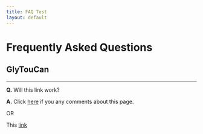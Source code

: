 ```yaml
---
title: FAQ Test
layout: default
---
```


# Frequently Asked Questions 

## GlyTouCan

---------------

**Q.** Will this link work?<br>

**A.** Click [here](http://test.discourse.glytoucan.org/new-topic?title=Accession%20Number%20G12345&body=Type%20your%20comment%20here.&category=glycan%20structure/) if you any comments about this page.

OR

This [link](http://test.discourse.glytoucan.org/new-topic?title=Accession%20Number%20here&body=Type%20your%20comment%20here.&category=glycan%20structure/)

<br><br>
